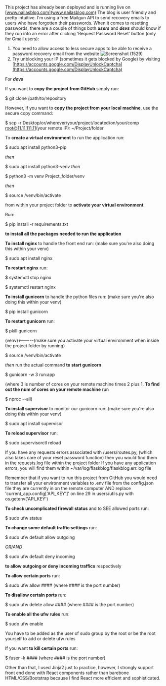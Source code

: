 This project has already been deployed and is running live on [www.nailasblog.com](www.nailasblog.com)
The blog is user friendly and pretty intuitive. I'm using a free Mailgun API to send recovery emails to users 
who have forgotten their passwords. When it comes to resetting passwords, there are a couple of things both 
***users*** and ***devs*** should know if they run into an error after clicking 'Request Password Reset' button 
(only for Gmail users):
1. You need to allow access to less secure apps to be able to receive a password recovery email from the website
![Screenshot (1529)](https://user-images.githubusercontent.com/42359973/102000584-e47c5500-3cb6-11eb-811f-ed5b21e9f404.png)
2. Try unblocking your IP (sometimes it gets blocked by Google) by visiting [https://accounts.google.com/DisplayUnlockCaptcha](https://accounts.google.com/DisplayUnlockCaptcha)

For ***devs***

If you want to **copy the project from GitHub** simply run:

$ git clone /path/to/repository

However, if you want to **copy the project from your local machine**, use the secure copy command:

$ scp -r Desktop/or/wherever/your/project/located/on/your/comp root@11.11.111.11(your remote IP): ~/Project/folder

To **create a virtual environment** to run the application run:

$ sudo apt install python3-pip

*then*

$ sudo apt install python3-venv
*then*

$ python3 -m venv Project_folder/venv

*then*

$ source /venv/bin/activate

from within your project folder to **activate your virtual environment**

Run:

$ pip install -r requirements.txt

**to install all the packages needed to run the application**

**To install nginx** to handle the front end run: (make sure you're also doing this within your venv)

$ sudo apt install nginx

**To restart nginx** run:

$ systemctl stop nginx

$ systemctl restart nginx

**To install gunicorn** to handle the python files run: (make sure you're also doing this within your venv)

$ pip install gunicorn

**To restart gunicorn** run:

$ pkill gunicorn

(venv)<-----(make sure you activate your virtual environment when inside the project folder by running) 

$ source /venv/bin/activate

*then* run the actual command **to start gunicorn**

$ gunicorn -w 3 run:app 

(where 3 is number of cores on your remote machine times 2 plus 1. 
**To find out the num of cores on your remote machine** run 

$ nproc --all)

**To install supervisor** to monitor our gunicorn run: (make sure you're also doing this within your venv)

$ sudo apt install supervisor

**To reload supervisor** run:

$ sudo supervisorctl reload

If you have any requests errors associated with /users/routes.py, (which also takes care of your reset password function)
then you would find them in the requests.log file within the project folder
If you have any application errors, you will find them within ~/var/log/flaskblog/flaskblog.err.log file

Remember that if you want to run this project from GitHub you would need to transfer all your environment variables
to .env file from the config.json file they are currently in on the remote computer AND 
replace 'current_app.config['API_KEY']' on line 29 in users/utils.py with os.getenv('API_KEY')

**To check uncomplicated firewall status** and to SEE allowed ports run:

$ sudo ufw status

**To change some default traffic settings** run:

$ sudo ufw default allow outgoing 

*OR/AND*

$ sudo ufw default deny incoming 

**to allow outgoing or deny incoming traffics** respectively

**To allow certain ports** run:

$ sudo ufw allow #### (where #### is the port number)

**To disallow certain ports** run:

$ sudo ufw delete allow #### (where #### is the port number)

**To enable all the ufw rules** run:

$ sudo ufw enable

You have to be added as the user of sudo group by the root or be the root yourself to add or delete ufw rules

If you want **to kill certain ports** run:

$ fuser -k #### (where #### is the port number)

Other than that, I used Jinja2 just to practice, however, I strongly support front end done with React components rather 
than  barebone HTML/CSS/Bootstrap because I find React more efficient and sophisticated. 
